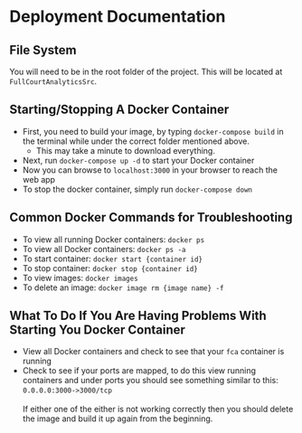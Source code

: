 # Deployment Documentation

## File System
You will need to be in the root folder of the project. This will be located at <code>FullCourtAnalyticsSrc</code>.

## Starting/Stopping A Docker Container
- First, you need to build your image, by typing `docker-compose build` in the terminal while under the correct folder mentioned above. 
  - This may take a minute to download everything.
- Next, run `docker-compose up -d` to start your Docker container 
- Now you can browse to `localhost:3000` in your browser to reach the web app
- To stop the docker container, simply run `docker-compose down`
  
## Common Docker Commands for Troubleshooting
- To view all running Docker containers: `docker ps`
- To view all Docker containers: `docker ps -a`
- To start container: `docker start {container id}`
- To stop container: `docker stop {container id}`
- To view images: `docker images`
- To delete an image: `docker image rm {image name} -f`

## What To Do If You Are Having Problems With Starting You Docker Container
- View all Docker containers and check to see that your `fca` container is running
- Check to see if your ports are mapped, to do this view running containers and under ports you should see something similar to this: `0.0.0.0:3000->3000/tcp` <br><br>
If either one of the either is not working correctly then you should delete the image and build it up again from the beginning.
